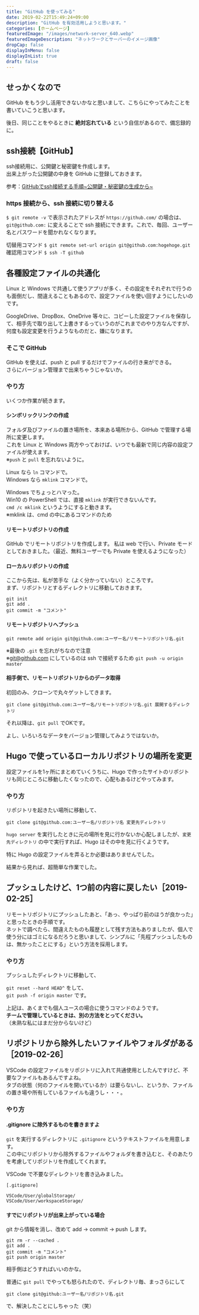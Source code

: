 ```yaml
---
title: "GitHub を使ってみる"
date: 2019-02-22T15:49:24+09:00
description: "GitHub を有効活用しようと思います。"
categories: [ホームページ]
featuredImage: "/images/network-server_640.webp"
featuredImageDescription: "ネットワークとサーバーのイメージ画像"
dropCap: false
displayInMenu: false
displayInList: true
draft: false
---
```

## せっかくなので
GitHub をもう少し活用できないかなと思いまして、こちらにやってみたことを書いていこうと思います。 

後日、同じことをやるときに **絶対忘れている** という自信があるので、備忘録的に。

## ssh接続【GitHub】
ssh接続用に、公開鍵と秘密鍵を作成します。  
出来上がった公開鍵の中身を GitHub に登録しておきます。

参考：[GitHubでssh接続する手順~公開鍵・秘密鍵の生成から~](https://qiita.com/shizuma/items/2b2f873a0034839e47ce)

### https 接続から、ssh 接続に切り替える
`$ git remote -v` で表示されたアドレスが `https://github.com/` の場合は、`git@github.com:` に変えることで ssh 接続にできます。これで、毎回、ユーザー名とパスワードを聞かれなくなります。

切替用コマンド `$ git remote set-url origin git@github.com:hogehoge.git`  
確認用コマンド `$ ssh -T github`

## 各種設定ファイルの共通化
Linux と Windows で共通して使うアプリが多く、その設定をそれぞれで行うのも面倒だし、間違えることもあるので、設定ファイルを使い回すようにしたいのです。

GoogleDrive、DropBox、OneDrive 等々に、コピーした設定ファイルを保存して、相手先で取り出して上書きするっていうのがこれまでのやり方なんですが、何度も設定変更を行うようなものだと、嫌になります。
### そこで GitHub
GitHub を使えば、push と pull するだけでファイルの行き来ができる。  
さらにバージョン管理まで出来ちゃうじゃないか。
### やり方
いくつか作業が続きます。

#### シンボリックリンクの作成
フォルダ及びファイルの置き場所を、本来ある場所から、GitHub で管理する場所に変更します。  
これを Linux と Windows 両方やっておけば、いつでも最新で同じ内容の設定ファイルが使えます。  
※`push` と `pull` を忘れないように。

Linux なら `ln` コマンドで。  
Windows なら `mklink` コマンドで。

Windows でちょっとハマった。  
Win10 の PowerShell では、直接 `mklink` が実行できないんです。  
`cmd /c mklink` というようにすると動きます。  
※mklink は、cmd の中にあるコマンドのため

#### リモートリポジトリの作成
GitHub でリモートリポジトリを作成します。
私は web で行い、Private モードとしておきました。（最近、無料ユーザーでも Private を使えるようになった）
#### ローカルリポジトリの作成
ここから先は、私が苦手な（よく分かっていない）ところです。  
まず、リポジトリとするディレクトリに移動しておきます。  

`git init`  
`git add .`  
`git commit -m "コメント"`
#### リモートリポジトリへプッシュ
`git remote add origin git@github.com:ユーザー名/リモートリポジトリ名.git` 

※最後の `.git` を忘れがちなので注意  
※git@github.com にしているのは ssh で接続するため
`git push -u origin master`  

#### 相手側で、リモートリポジトリからのデータ取得
初回のみ、クローンで丸々ゲットしてきます。  

`git clone git@github.com:ユーザー名/リモートリポジトリ名.git 展開するディレクトリ`

それ以降は、`git pull` でOKです。

よし、いろいろなデータをバージョン管理してみようではないか。  


## Hugo で使っているローカルリポジトリの場所を変更
設定ファイルを1ヶ所にまとめていくうちに、Hugo で作ったサイトのリポジトリも同じところに移動したくなったので、心配もあるけどやってみます。
### やり方
リポジトリを起きたい場所に移動して、  

`git clone git@github.com:ユーザー名/リポジトリ名 変更先ディレクトリ`  

`hugo server` を実行したときに元の場所を見に行かないか心配しましたが、`変更先ディレクトリ` の中で実行すれば、Hugo はその中を見に行くようです。

特に Hugo の設定ファイルを弄るとか必要はありませんでした。

結果から見れば、超簡単な作業でした。

## プッシュしたけど、1つ前の内容に戻したい［2019-02-25］
リモートリポジトリにプッシュしたあと、「あっ、やっぱり前のほうが良かった」と思ったときの手順です。  
ネットで調べたら、間違えたものも履歴として残す方法もありましたが、個人で使う分にはゴミになるだろうと思いまして、シンプルに「先程プッシュしたものは、無かったことにする」という方法を採用します。
### やり方
プッシュしたディレクトリに移動して、

`git reset --hard HEAD^` をして、  
`git push -f origin master` です。

上記は、あくまでも個人ユースの場合に使うコマンドのようです。  
**チームで管理しているときは、別の方法をとってください。**  
（未熟な私にはまだ分からないけど）

## リポジトリから除外したいファイルやフォルダがある［2019-02-26］
VSCode の設定ファイルをリポジトリに入れて共通使用としたんですけど、不要なファイルもあるんですよね。  
タブの状態（何のファイルを開いているか）は要らないし、というか、ファイルの置き場や所有しているファイルも違うし・・・。

### やり方
#### .gitignore に除外するものを書きますよ
`git` を実行するディレクトリに `.gitignore` というテキストファイルを用意します。  
この中にリポジトリから除外するファイルやフォルダを書き込むと、そのあたりを考慮してリポジトリを作成してくれます。  

VSCode で不要なディレクトリを書き込みました。
```.gitignore
[.gitignore]

VSCode/User/globalStorage/
VSCode/User/workspaceStorage/
```
#### すでにリポジトリが出来上がっている場合
git から情報を消し、改めて add → commit → push します。

`git rm -r --cached .`  
`git add .`  
`git commit -m "コメント"`  
`git push origin master`  

相手側はどうすればいいのかな。

普通に `git pull` でやっても怒られたので、ディレクトリ毎、まっさらにして  

`git clone git@github:ユーザー名/リポジトリ名.git`  

で、解決したことにしちゃった（笑）




